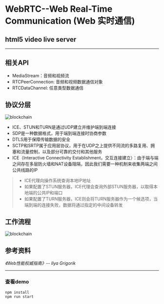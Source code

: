 # WebRTC--Web Real-Time Communication (Web 实时通信)
## html5 video live server
---
## 相关API
- MediaStream：音频和视频流
- RTCPeerConnection: 音频和视频数据通信对象
- RTCDataChannel: 任意类型数据通信

## 协议分层
![blockchain](https://segmentfault.com/img/bVV0Kl?w=922&h=432 "webrtc")
- ICE、STUN和TURN是通过UDP建立并维护端到端连接
- SDP是一种数据格式，用于端到端连接时协商参数
- DTLS用于保障传输数据的安全
- SCTP和SRTP属于应用层协议，用于在UDP之上提供不同流的多路复用、拥塞和流量控制，以及部分可靠的交付和其他服务
- ICE（Interactive Connectivity Establishment，交互连接建立）：由于端与端之间存在多层防火墙和NAT设备阻隔，因此我们需要一种机制来收集两端之间公共线路的IP
>- ICE代理向操作系统查询本地IP地址
>- 如果配置了STUN服务器，ICE代理会查询外部STUN服务器，以取得本地端的公共IP和端口
>- 如果配置了TURN服务器，ICE则会将TURN服务器作为一个候选项，当端到端的连接失败，数据将通过指定的中间设备转发

## 工作流程
![blockchain](https://segmentfault.com/img/bVV0KG?w=962&h=826 "RTCPeerConnection")


## 参考资料
*《Web性能权威指南》-- Ilya Grigorik*

---
### 查看demo
```
npm install
npm run start
```